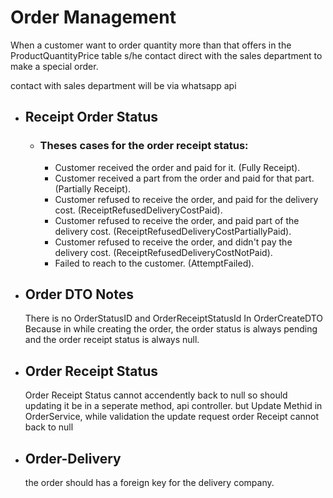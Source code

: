 # Order Management

When a customer want to order quantity more than that offers in the ProductQuantityPrice table
s/he contact direct with the sales department to make a special order.

contact with sales department will be via whatsapp api

- ## Receipt Order Status

  - ### Theses cases for the order receipt status:

    - Customer received the order and paid for it. (Fully Receipt).
    - Customer received a part from the order and paid for that part. (Partially Receipt).
    - Customer refused to receive the order, and paid for the delivery cost. (ReceiptRefusedDeliveryCostPaid).
    - Customer refused to receive the order, and paid part of the delivery cost. (ReceiptRefusedDeliveryCostPartiallyPaid).
    - Customer refused to receive the order, and didn't pay the delivery cost. (ReceiptRefusedDeliveryCostNotPaid).
    - Failed to reach to the customer. (AttemptFailed).

- ## Order DTO Notes

    There is no OrderStatusID and OrderReceiptStatusId In OrderCreateDTO Because
    in while creating the order, the order status is always pending and the order receipt status is always null.

- ## Order Receipt Status

    Order Receipt Status cannot accendently back to null
    so should updating it be in a seperate method, api controller.
    but Update Methid in OrderService, while validation the update request order Receipt cannot back to null

- ## Order-Delivery

    the order should has a foreign key for the delivery company.
